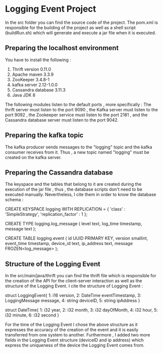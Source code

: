 # Logging Event Project

In the src folder you can find the source code of the project. The pom.xml is responsible for the building of the project as well as a shell script (buildRun.sh) which will generate and execute a jar file when it is executed.

## Preparing the localhost environment

You have to install the following : 

1. Thrift version 0.11.0
2. Apache maven 3.3.9
3. ZooKeeper  3.4.8-1 
4. kafka server 2.12-1.0.0
5. Cassandra database 3.11.3
6. Java JDK 8

The following modules listen to the default ports , more specifically :
The thrift server must listen to the port 9090 , the Kafka server must listen to the port 9092 , the Zookeeper service must listen to the port 2181 , and the Cassandra database server must listen to the port 9042.

## Preparing the kafka topic

The kafka producer sends messages to the "logging" topic and the kafka consumer receives from it. Thus , a new topic named "logging" must be created on the kafka server.

## Preparing the Cassandra database

The keyspace and the tables that belong to it are created during the execution of the jar file , thus , the database scripts don't need to be executed manually. Nevertheless, I cite them in order to know the database schema :

CREATE KEYSPACE logging
  WITH REPLICATION = { 
   'class' : 'SimpleStrategy', 
   'replication_factor' : 1 
  };

CREATE TYPE logging.log_message (
  level text,
  log_time timestamp, 
  message text
);

  
CREATE TABLE logging.event ( 
  id UUID PRIMARY KEY, 
  version smallint,
  event_time timestamp,
  device_id text,
  ip_address text,
  message FROZEN<log_message>
 );
  
## Structure of the Logging Event

In the src/main/java/thrift you can find the thrift file which is responsible for the creation of the API for the client-server interaction as well as the structure of the Logging Event. I cite the structure of Logging Event :


struct LoggingEvent{
1: i16 version,
2: DateTime eventTimestamp,
3: LoggingMessage message,
4: string deviceID,
5: string ipAddress
}


struct DateTime{
1: i32 year,
2: i32 month,
3: i32 dayOfMonth,
4: i32 hour,
5: i32 minute,
6: i32 second
}

For the time of the Logging Event I chose the above structure as it expresses the accuracy of the creation of the event and it is easily transferred from one system to another. Furthermore , I added two more fields in the Logging Event structure (deviceID and ip address) which express the uniqueness of the device the Logging Event comes from. 


